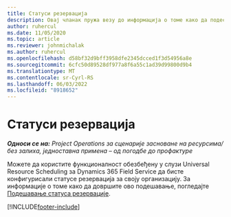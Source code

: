 ```yaml
---
title: Статуси резервација
description: Овај чланак пружа везу до информација о томе како да подесите статусе резервација за услугу Project Operations.
author: ruhercul
ms.date: 11/05/2020
ms.topic: article
ms.reviewer: johnmichalak
ms.author: ruhercul
ms.openlocfilehash: d58bf32d9bff3958dfe2345dcced1f3d54956a8e
ms.sourcegitcommit: 6cfc50d89528df977a8f6a55c1ad39d99800d9b4
ms.translationtype: MT
ms.contentlocale: sr-Cyrl-RS
ms.lasthandoff: 06/03/2022
ms.locfileid: "8918652"
---
```

# <a name="booking-statuses"></a>Статуси резервација

_**Односи се на:** Project Operations за сценарије засноване на ресурсима/без залиха, једноставна примена – од погодбе до профактуре_

Можете да користите функционалност обезбеђену у слузи Universal Resource Scheduling за Dynamics 365 Field Service да бисте конфигурисали статусе резервација за своју организацију. За информације о томе како да довршите ово подешавање, погледајте [Подешавање статуса резервације](/dynamics365/field-service/set-up-booking-statuses).


[!INCLUDE[footer-include](../includes/footer-banner.md)]